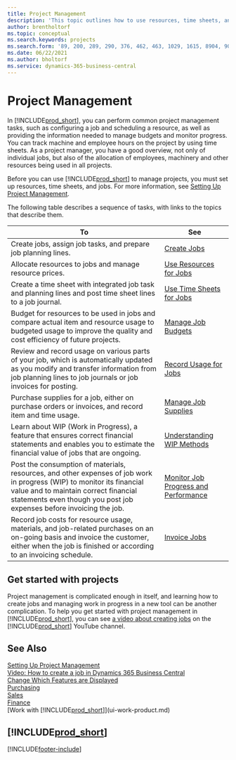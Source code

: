 ```yaml
---
title: Project Management
description: 'This topic outlines how to use resources, time sheets, and jobs to manage projects and their budgets.'
author: brentholtorf
ms.topic: conceptual
ms.search.keywords: projects
ms.search.form: '89, 200, 289, 290, 376, 462, 463, 1029, 1615, 8904, 9014, 9015'
ms.date: 06/22/2021
ms.author: bholtorf
ms.service: dynamics-365-business-central
---
```

# <a name="project-management"></a>Project Management

In [!INCLUDE[prod_short](includes/prod_short.md)], you can perform common project management tasks, such as configuring a job and scheduling a resource, as well as providing the information needed to manage budgets and monitor progress. You can track machine and employee hours on the project by using time sheets. As a project manager, you have a good overview, not only of individual jobs, but also of the allocation of employees, machinery and other resources being used in all projects.

Before you can use [!INCLUDE[prod_short](includes/prod_short.md)] to manage projects, you must set up resources, time sheets, and jobs. For more information, see [Setting Up Project Management](projects-setup-projects.md).  

The following table describes a sequence of tasks, with links to the topics that describe them.

| To | See |
| --- | --- |
| Create jobs, assign job tasks, and prepare job planning lines. |[Create Jobs](projects-how-create-jobs.md) |
| Allocate resources to jobs and manage resource prices. |[Use Resources for Jobs](projects-how-use-resources.md) |
| Create a time sheet with integrated job task and planning lines and post time sheet lines to a job journal. |[Use Time Sheets for Jobs](projects-how-use-time-sheets.md) |
| Budget for resources to be used in jobs and compare actual item and resource usage to budgeted usage to improve the quality and cost efficiency of future projects. |[Manage Job Budgets](projects-how-manage-budgets.md) |
| Review and record usage on various parts of your job, which is automatically updated as you modify and transfer information from job planning lines to job journals or job invoices for posting. |[Record Usage for Jobs](projects-how-record-job-usage.md) |
| Purchase supplies for a job, either on purchase orders or invoices, and record item and time usage. |[Manage Job Supplies](projects-how-manage-project-supplies.md) |
| Learn about WIP (Work in Progress), a feature that ensures correct financial statements and enables you to estimate the financial value of jobs that are ongoing. |[Understanding WIP Methods](projects-understanding-wip.md) |
| Post the consumption of materials, resources, and other expenses of job work in progress (WIP) to monitor its financial value and to maintain correct financial statements even though you post job expenses before invoicing the job. |[Monitor Job Progress and Performance](projects-how-monitor-progress-performance.md) |
| Record job costs for resource usage, materials, and job-related purchases on an on-going basis and invoice the customer, either when the job is finished or according to an invoicing schedule. |[Invoice Jobs](projects-how-invoice-jobs.md) |

## <a name="get-started-with-projects"></a>Get started with projects

Project management is complicated enough in itself, and learning how to create jobs and managing work in progress in a new tool can be another complication. To help you get started with project management in [!INCLUDE[prod_short](includes/prod_short.md)], you can see [a video about creating jobs](https://www.youtube.com/watch?v=VqaPWr7BWmw) on the [!INCLUDE[prod_short](includes/prod_short.md)] YouTube channel.  

## <a name="see-also"></a>See Also

[Setting Up Project Management](projects-setup-projects.md)  
[Video: How to create a job in Dynamics 365 Business Central](https://www.youtube.com/watch?v=VqaPWr7BWmw)  
[Change Which Features are Displayed](ui-experiences.md)  
[Purchasing](purchasing-manage-purchasing.md)  
[Sales](sales-manage-sales.md)  
[Finance](finance.md)  
[Work with [!INCLUDE[prod_short](includes/prod_short.md)]](ui-work-product.md)  

## [!INCLUDE[prod_short](includes/free_trial_md.md)]  


[!INCLUDE[footer-include](includes/footer-banner.md)]
